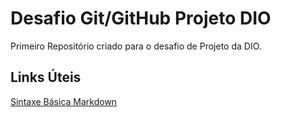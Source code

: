 # Desafio Git/GitHub Projeto DIO
Primeiro Repositório criado para o desafio de Projeto da DIO.

## Links Úteis
[Sintaxe Básica Markdown](https://www.markdownguide.org/basic-syntax/)
